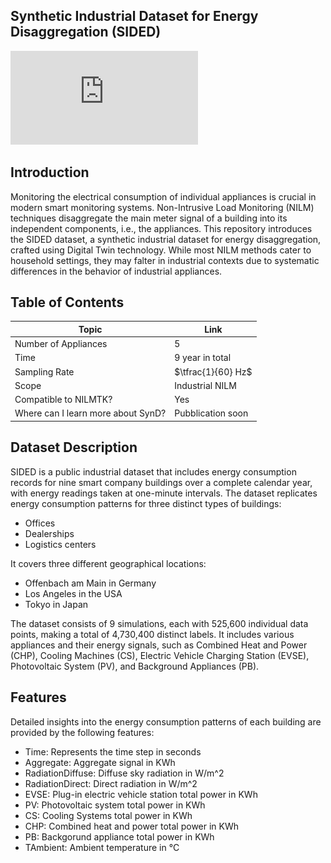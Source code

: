 ## Synthetic Industrial Dataset for Energy Disaggregation (SIDED)

![Header Image](https://github.com/ChristianInterno/SIDED/blob/main/Img/1440.pdf)


## Introduction
Monitoring the electrical consumption of individual appliances is crucial in modern smart monitoring systems. Non-Intrusive Load Monitoring (NILM) techniques disaggregate the main meter signal of a building into its independent components, i.e., the appliances. This repository introduces the SIDED dataset, a synthetic industrial dataset for energy disaggregation, crafted using Digital Twin technology. While most NILM methods cater to household settings, they may falter in industrial contexts due to systematic differences in the behavior of industrial appliances.

## Table of Contents

| Topic                                      | Link                                          |
|--------------------------------------------|-----------------------------------------------|
| Number of Appliances                       | 5                                             |
| Time                                       | 9 year in total                               |
| Sampling Rate                              | $\tfrac{1}{60} Hz$                            |
| Scope                                      | Industrial NILM                               |
| Compatible to NILMTK?                      | Yes                                           |
| Where can I learn more about SynD?         | Pubblication soon                             |



## Dataset Description
SIDED is a public industrial dataset that includes energy consumption records for nine smart company buildings over a complete calendar year, with energy readings taken at one-minute intervals. The dataset replicates energy consumption patterns for three distinct types of buildings:
- Offices
- Dealerships
- Logistics centers

It covers three different geographical locations:
- Offenbach am Main in Germany
- Los Angeles in the USA
- Tokyo in Japan

The dataset consists of 9 simulations, each with 525,600 individual data points, making a total of 4,730,400 distinct labels. It includes various appliances and their energy signals, such as Combined Heat and Power (CHP), Cooling Machines (CS), Electric Vehicle Charging Station (EVSE), Photovoltaic System (PV), and Background Appliances (PB).

## Features
Detailed insights into the energy consumption patterns of each building are provided by the following features:

- Time: Represents the time step in seconds
- Aggregate: Aggregate signal in KWh
- RadiationDiffuse: Diffuse sky radiation in W/m^2
- RadiationDirect: Direct radiation in W/m^2
- EVSE: Plug-in electric vehicle station total power in KWh
- PV: Photovoltaic system total power in KWh
- CS: Cooling Systems total power in  KWh
- CHP: Combined heat and power total power in  KWh
- PB: Backgorund appliance total power in  KWh
- TAmbient: Ambient temperature in °C		
